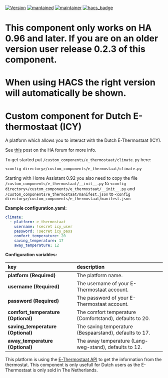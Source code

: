 [![Version](https://img.shields.io/badge/version-0.3.0-green.svg?style=for-the-badge)](#) [![mantained](https://img.shields.io/maintenance/yes/2019.svg?style=for-the-badge)](#) [![maintainer](https://img.shields.io/badge/maintainer-%20%40gerard33-blue.svg?style=for-the-badge)](#) [![hacs_badge](https://img.shields.io/badge/HACS-Default-orange.svg?style=for-the-badge)](https://github.com/custom-components/hacs)

# This component only works on HA 0.96 and later. If you are on an older version user release 0.2.3 of this component.
# When using HACS the right version will automatically be shown.

# Custom component for Dutch E-thermostaat (ICY)
A platform which allows you to interact with the Dutch E-Thermostaat (ICY).

See [this](https://community.home-assistant.io/t/e-thermostaat-icy/493?u=gerard33) post on the HA forum for more info.

To get started put `/custom_components/e_thermostaat/climate.py` here:

`<config directory>/custom_components/e_thermostaat/climate.py`  

Starting with Home Assistant 0.92 you also need to copy the file `/custom_components/e_thermostaat/__init__.py` to `<config directory>/custom_components/e_thermostaat/__init__.py` and `/custom_components/e_thermostaat/manifest.json` to `<config directory>/custom_components/e_thermostaat/manifest.json`

**Example configuration.yaml:**

```yaml
climate:
  - platform: e_thermostaat
    username: !secret icy_user
    password: !secret icy_pass
    comfort_temperature: 20
    saving_temperature: 17
    away_temperature: 12
```

**Configuration variables:**  
  
key | description  
:--- | :---  
**platform (Required)** | The platform name.
**username (Required)** | The username of your E-Thermostaat account.
**password (Required)** | The password of your E-Thermostaat account.
**comfort_temperature (Optional)** | The comfort temperature (Comfortstand), defaults to 20.  
**saving_temperature (Optional)** | The saving temperature (Bespaarstand), defaults to 17.  
**away_temperature (Optional)** | The away temperature (Lang-weg-stand), defaults to 12.  


This platform is using the [E-Thermostaat API](https://www.e-thermostaat.nl/) to get the information from the thermostat.
This component is only usefull for Dutch users as the E-Thermostaat is only sold in The Netherlands.

